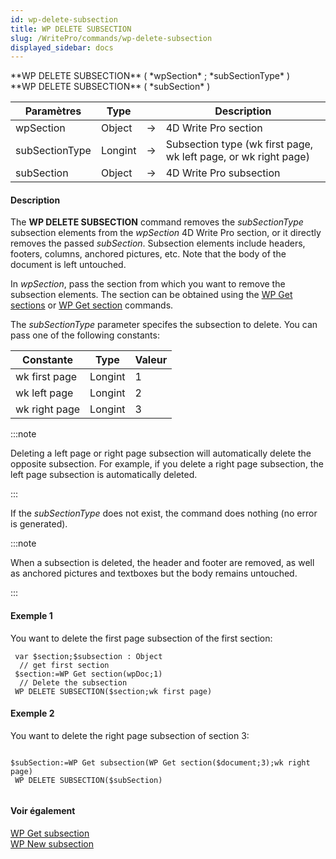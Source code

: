 ```yaml
---
id: wp-delete-subsection
title: WP DELETE SUBSECTION
slug: /WritePro/commands/wp-delete-subsection
displayed_sidebar: docs
---
```


<!--REF #_command_.WP DELETE SUBSECTION.Syntax-->**WP DELETE SUBSECTION** ( *wpSection* ; *subSectionType* )<br/>**WP DELETE SUBSECTION** ( *subSection* )<!-- END REF-->

<!--REF #_command_.WP DELETE SUBSECTION.Params-->

| Paramètres     | Type    |   | Description                                                                        |
| -------------- | ------- | - | ---------------------------------------------------------------------------------- |
| wpSection      | Object  | → | 4D Write Pro section                                                               |
| subSectionType | Longint | → | Subsection type (wk first page, wk left page, or wk right page) |
| subSection     | Object  | → | 4D Write Pro subsection                                                            |

<!-- END REF-->

#### Description

The **WP DELETE SUBSECTION** command <!--REF #_command_.WP DELETE SUBSECTION.Summary-->removes the *subSectionType* subsection elements from the *wpSection* 4D Write Pro section, or it directly removes the passed *subSection*<!-- END REF-->. Subsection elements include headers, footers, columns, anchored pictures, etc. Note that the body of the document is left untouched.

In *wpSection*, pass the section from which you want to remove the subsection elements. The section can be obtained using the [WP Get sections](../commands-legacy/wp-get-sections.md) or [WP Get section](../commands-legacy/wp-get-section.md) commands.

The *subSectionType* parameter specifes the subsection to delete. You can pass one of the following constants:

| Constante     | Type    | Valeur |
| ------------- | ------- | ------ |
| wk first page | Longint | 1      |
| wk left page  | Longint | 2      |
| wk right page | Longint | 3      |

:::note

Deleting a left page or right page subsection will automatically delete the opposite subsection. For example, if you delete a right page subsection, the left page subsection is automatically deleted.

:::

If the *subSectionType* does not exist, the command does nothing (no error is generated).

:::note

When a subsection is deleted, the header and footer are removed, as well as anchored pictures and textboxes but the body remains untouched.

:::

#### Exemple 1

You want to delete the first page subsection of the first section:

```4d
 var $section;$subsection : Object
  // get first section
 $section:=WP Get section(wpDoc;1)
  // Delete the subsection
 WP DELETE SUBSECTION($section;wk first page)
```

#### Exemple 2

You want to delete the right page subsection of section 3:

```4d

$subSection:=WP Get subsection(WP Get section($document;3);wk right page)
 WP DELETE SUBSECTION($subSection)
 
```

#### Voir également

[WP Get subsection](../commands-legacy/wp-get-subsection.md)\
[WP New subsection](../commands-legacy/wp-new-subsection.md)
